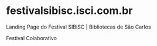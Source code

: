 # festivalsibisc.isci.com.br
Landing Page do Festival SIBiSC | Bibliotecas de São Carlos

Festival Colaborativo 
